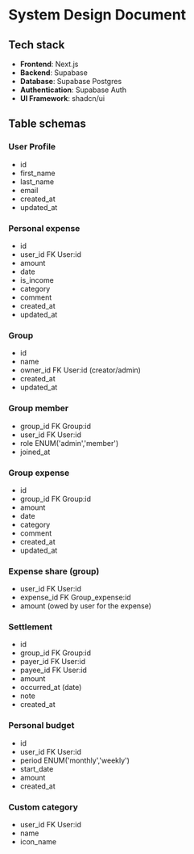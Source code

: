 # System Design Document

## Tech stack

- **Frontend**: Next.js
- **Backend**: Supabase
- **Database**: Supabase Postgres
- **Authentication**: Supabase Auth
- **UI Framework**: shadcn/ui

## Table schemas

### User Profile

- id
- first_name
- last_name
- email
- created_at
- updated_at

### Personal expense

- id
- user_id FK User:id
- amount
- date
- is_income
- category
- comment
- created_at
- updated_at

### Group

- id
- name
- owner_id FK User:id (creator/admin)
- created_at
- updated_at

### Group member

- group_id FK Group:id
- user_id FK User:id
- role ENUM('admin','member')
- joined_at

### Group expense

- id
- group_id FK Group:id
- amount
- date
- category
- comment
- created_at
- updated_at

### Expense share (group)

- user_id FK User:id
- expense_id FK Group_expense:id
- amount (owed by user for the expense)

### Settlement

- id
- group_id FK Group:id
- payer_id FK User:id
- payee_id FK User:id
- amount
- occurred_at (date)
- note
- created_at

### Personal budget

- id
- user_id FK User:id
- period ENUM('monthly','weekly')
- start_date
- amount
- created_at

### Custom category

- user_id FK User:id
- name
- icon_name
